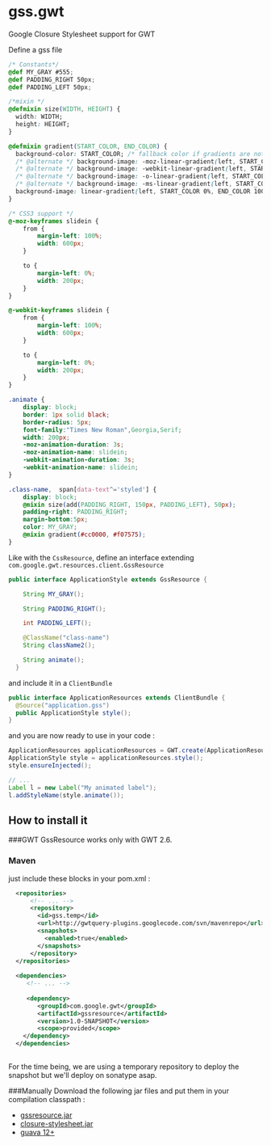 gss.gwt
=======

Google Closure Stylesheet support for GWT

Define a gss file

```css
/* Constants*/
@def MY_GRAY #555;
@def PADDING_RIGHT 50px;
@def PADDING_LEFT 50px;

/*mixin */
@defmixin size(WIDTH, HEIGHT) {
  width: WIDTH;
  height: HEIGHT;
}

@defmixin gradient(START_COLOR, END_COLOR) {
  background-color: START_COLOR; /* fallback color if gradients are not supported */
  /* @alternate */ background-image: -moz-linear-gradient(left, START_COLOR 0%, END_COLOR 100%);
  /* @alternate */ background-image: -webkit-linear-gradient(left, START_COLOR 0%, END_COLOR 100%);
  /* @alternate */ background-image: -o-linear-gradient(left, START_COLOR 0%, END_COLOR 100%);
  /* @alternate */ background-image: -ms-linear-gradient(left, START_COLOR 0%, END_COLOR 100%);
  background-image: linear-gradient(left, START_COLOR 0%, END_COLOR 100%);
}

/* CSS3 support */
@-moz-keyframes slidein {
    from {
        margin-left: 100%;
        width: 600px;
    }

    to {
        margin-left: 0%;
        width: 200px;
    }
}

@-webkit-keyframes slidein {
    from {
        margin-left: 100%;
        width: 600px;
    }

    to {
        margin-left: 0%;
        width: 200px;
    }
}

.animate {
    display: block;
    border: 1px solid black;
    border-radius: 5px;
    font-family:"Times New Roman",Georgia,Serif;
    width: 200px;
    -moz-animation-duration: 3s;
    -moz-animation-name: slidein;
    -webkit-animation-duration: 3s;
    -webkit-animation-name: slidein;
}

.class-name,  span[data-text^='styled'] {
    display: block;
    @mixin size(add(PADDING_RIGHT, 150px, PADDING_LEFT), 50px);
    padding-right: PADDING_RIGHT;
    margin-bottom:5px;
    color: MY_GRAY;
    @mixin gradient(#cc0000, #f07575);
}

```

Like with the `CssResource`, define an interface extending `com.google.gwt.resources.client.GssResource`

```java
public interface ApplicationStyle extends GssResource {

    String MY_GRAY();

    String PADDING_RIGHT();

    int PADDING_LEFT();

    @ClassName("class-name")
    String className2();

    String animate();
  }
```

and include it in a `ClientBundle`

```java
public interface ApplicationResources extends ClientBundle {
  @Source("application.gss")
  public ApplicationStyle style();
}
```

and you are now ready to use in your code :

```java
ApplicationResources applicationResources = GWT.create(ApplicationResources.class);
ApplicationStyle style = applicationResources.style();
style.ensureInjected();

// ...
Label l = new Label("My animated label");
l.addStyleName(style.animate());
```

How to install it
----------
###GWT
GssResource works only with GWT 2.6. 

### Maven
just include these blocks in your pom.xml :
```xml
  <repositories>
      <!-- ... -->
      <repository> 
        <id>gss.temp</id> 
        <url>http://gwtquery-plugins.googlecode.com/svn/mavenrepo</url>
        <snapshots>
          <enabled>true</enabled>
        </snapshots>
      </repository>
  </repositories>
  
  <dependencies>
     <!-- ... -->
   
     <dependency>
        <groupId>com.google.gwt</groupId>
        <artifactId>gssresource</artifactId>
        <version>1.0-SNAPSHOT</version>
        <scope>provided</scope>
    </dependency>
  </dependencies>
  
```
For the time being, we are using a temporary repository to deploy the snapshot but we'll deploy on sonatype asap.

###Manually
Download the following jar files and put them in your compilation classpath : 
* [gssresource.jar](https://gwtquery-plugins.googlecode.com/svn/mavenrepo/com/google/gwt/gssresource/1.0-SNAPSHOT/gssresource-1.0-20131219.102520-2.jar)
* [closure-stylesheet.jar](http://gwtquery-plugins.googlecode.com/svn/mavenrepo/com/google/closure-stylesheets/closure-stylesheets/v20131127/closure-stylesheets-v20131127.jar)
* [guava 12+](http://repo1.maven.org/maven2/com/google/guava/guava/15.0/guava-15.0.jar)
